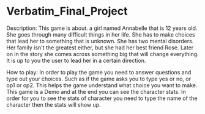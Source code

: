 # Verbatim_Final_Project
Description: This game is about. a girl named Annabelle that is 12 years old. 
She goes through many difficult things in her life. She has to make choices that
lead her to something that is unknown. She has two mental disorders. 
Her family isn't the greatest either, but she had her best friend Rose. 
Later on in the story she comes across something big that will change everything. 
It is up to you the user to lead her in a certain direction. 


How to play: In order to play the game you need to answer questions
and type out your choices. Such as if the game asks you to type yes or no, 
or op1 or op2. This helps the game understand what choice you want to make. 
This game is a Demo and at the end you can see the character stats.
In order for you to see the stats of character you need to type the
name of the character then the stats will show up.
